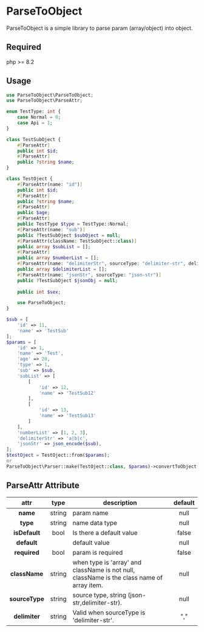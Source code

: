 # ParseToObject

ParseToObject is a simple library to parse param (array/object) into object.

## Required

php >= 8.2

## Usage

```php
use ParseToObject\ParseToObject;
use ParseToObject\ParseAttr;

enum TestType: int {
    case Normal = 0;
    case Api = 1;
}

class TestSubOject {
    #[ParseAttr]
    public int $id;
    #[ParseAttr]
    public ?string $name;
}

class TestOject {
    #[ParseAttr(name: "id")]
    public int $id;
    #[ParseAttr]
    public ?string $name;
    #[ParseAttr]
    public $age;
    #[ParseAttr]
    public TestType $type = TestType::Normal;
    #[ParseAttr(name: "sub")]
    public ?TestSubOject $subOject = null;
    #[ParseAttr(className: TestSubOject::class)]
    public array $subList = [];
    #[ParseAttr]
    public array $numberList = [];
    #[ParseAttr(name: "delimiterStr", sourceType: "delimiter-str", delimiter: "|")]
    public array $delimiterList = [];
    #[ParseAttr(name: "jsonStr", sourceType: "json-str")]
    public ?TestSubOject $jsonObj = null;
    
    public int $sex;

    use ParseToObject;
}
```

```php
$sub = [
    'id' => 11,
    'name' => 'TestSub'
];
$params = [
    'id' => 1,
    'name' => 'Test',
    'age' => 20,
    'type' => 1,
    'sub' => $sub,
    'subList' => [
        [
            'id' => 12,
            'name' => 'TestSub12'
        ],
        [
            'id' => 13,
            'name' => 'TestSub13'
        ]
    ],
    'numberList' => [1, 2, 3],
    'delimiterStr' => 'a|b|c',
    'jsonStr' => json_encode($sub),
];
$testOject = TestOject::from($params);
or
ParseToObject\Parser::make(TestOject::class, $params)->convertToObject();
```

## ParseAttr Attribute

| attr | type | description | default |
|  :----:  |  :----:  |  ----  |  :----:  |
| **name** | string | param name | null |
| **type** | string | name data type | null |
| **isDefault** | bool | Is there a default value | false |
| **default** |  | default value | null |
| **required** | bool | param is required | false |
| **className** | string | when type is 'array' and className is not null, className is the class name of array item. | null |
| **sourceType** | string | source type, string (json-str,delimiter-str). | null |
| **delimiter** | string | Valid when sourceType is 'delimiter-str'. | "," |